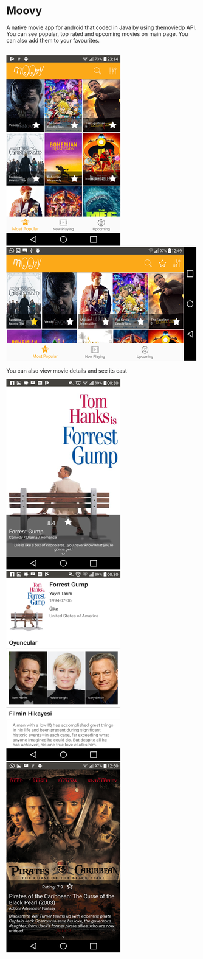 # Moovy
<p>A native movie app for android that coded in Java by using themoviedp API.
You can see popular, top rated and upcoming movies on main page. You can also add them to your favourites.</p>
<br>
<img src="https://github.com/Haticenuragba/Moovy/blob/master/secreenshots/overview.png" width="300" height="500">
<img src="https://github.com/Haticenuragba/Moovy/blob/master/secreenshots/landscape.png" width="500" height="300">

<p>You can also view movie details and see its cast</p>
<img src="https://github.com/Haticenuragba/Moovy/blob/master/secreenshots/movie2.png" width="300" height="500">
<img src="https://github.com/Haticenuragba/Moovy/blob/master/secreenshots/movie_detail.png" width="300" height="500">
<img src="https://github.com/Haticenuragba/Moovy/blob/master/secreenshots/movie.png" width="300" height="500">
